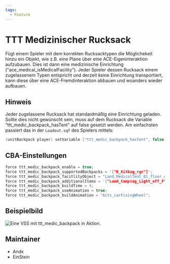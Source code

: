 ```yaml
---
tags:
  - Feature
---
```


# TTT Medizinischer Rucksack

Fügt einem Spieler mit dem korrekten Rucksacktypen die Möglichekeit hinzu ein Objekt, wie z.B. eine Plane über eine ACE-Eigeninteraktion aufzubauen.
Dies ist dann eine medizinische Einrichtung ("ace_medical_isMedicalFacility").
Jeder Spieler dessen Rucksack einem zugelassenem Typen entspricht und derzeit keine Einrichtung transportiert, kann diese über eine ACE-Fremdinteraktion abbauen und woanders wieder aufbauen.

## Hinweis

Jeder zugelassene Rucksack hat standardmäßig eine Einrichtung geladen. Sollte dies nicht gewünscht sein, muss auf dem Rucksack die Variable "ttt_medic_backpack_hasTent" auf false gesetzt werden.
Am einfachsten passiert das in der `Loadout.sqf` des Spielers mittels:

``` cpp
(unitBackpack player) setVariable ["ttt_medic_backpack_hasTent", false];
```

## CBA-Einstellungen

``` cpp
force ttt_medic_backpack_enable = true;                                                                                     //default: false;
force ttt_medic_backpack_supportedBackpacks = '["B_Kitbag_rgr"]';                                                           //default: [];
force ttt_medic_backpack_facitlityObject = "Land_MedicalTent_01_floor_dark_F";                                              //default: "Land_MedicalTent_01_floor_dark_F";
force ttt_medic_backpack_additionalItems = '["Land_Camping_Light_off_F","Land_FirstAidKit_01_open_F","Land_Defibrillator_F"]';  //default: [];
force ttt_medic_backpack_buildTime = 4;                                                                                     //default: 20;
force ttt_medic_backpack_useAnimation = true;                                                                               //default: true;
force ttt_medic_backpack_buildAnimation = "Acts_carFixingWheel";                                                            //default: "Acts_carFixingWheel";
```

## Beispielbild

![Eine VSS mit ttt_medic_backpack in Aktion.](https://i.imgur.com/3xIppv9.jpeg)

## Maintainer

- Andx
- EinStein
